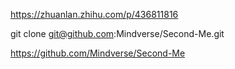 https://zhuanlan.zhihu.com/p/436811816

git clone git@github.com:Mindverse/Second-Me.git

https://github.com/Mindverse/Second-Me